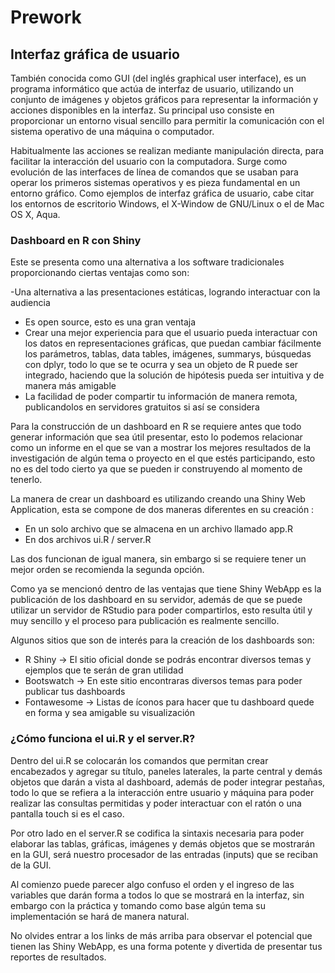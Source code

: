 # Prework

## Interfaz gráfica de usuario

También conocida como GUI (del inglés graphical user interface), es un programa informático que actúa de interfaz de usuario, utilizando un conjunto de imágenes y objetos gráficos para representar la información y acciones disponibles en la interfaz. Su principal uso consiste en proporcionar un entorno visual sencillo para permitir la comunicación con el sistema operativo de una máquina o computador.

Habitualmente las acciones se realizan mediante manipulación directa, para facilitar la interacción del usuario con la computadora. Surge como evolución de las interfaces de línea de comandos que se usaban para operar los primeros sistemas operativos y es pieza fundamental en un entorno gráfico. Como ejemplos de interfaz gráfica de usuario, cabe citar los entornos de escritorio Windows, el X-Window de GNU/Linux o el de Mac OS X, Aqua.

### Dashboard en R con Shiny

Este se presenta como una alternativa a los software tradicionales proporcionando ciertas ventajas como son:

 -Una alternativa a las presentaciones estáticas, logrando interactuar con la audiencia
- Es open source, esto es una gran ventaja
- Crear una mejor experiencia para que el usuario pueda interactuar con los datos en representaciones gráficas, que puedan cambiar fácilmente los parámetros, tablas, data tables, imágenes, summarys, búsquedas con dplyr, todo lo que se te ocurra y sea un objeto de R puede ser integrado, haciendo que la solución de hipótesis pueda ser intuitiva y de manera más amigable
- La facilidad de poder compartir tu información de manera remota, publicandolos en servidores gratuitos si así se considera

Para la construcción de un dashboard en R se requiere antes que todo generar información que sea útil presentar, esto lo podemos relacionar como un informe en el que se van a mostrar los mejores resultados de la investigación de algún tema o proyecto en el que estés participando, esto no es del todo cierto ya que se pueden ir construyendo al momento de tenerlo.

La manera de crear un dashboard es utilizando creando una Shiny Web Application, esta se compone de dos maneras diferentes en su creación :

- En un solo archivo que se almacena en un archivo llamado app.R
- En dos archivos ui.R / server.R

Las dos funcionan de igual manera, sin embargo si se requiere tener un mejor orden se recomienda la segunda opción.

Como ya se mencionó dentro de las ventajas que tiene Shiny WebApp es la publicación de los dashboard en su servidor, además de que se puede utilizar un servidor de RStudio para poder compartirlos, esto resulta útil y muy sencillo y el proceso para publicación es realmente sencillo.

Algunos sitios que son de interés para la creación de los dashboards son:

- R Shiny → El sitio oficial donde se podrás encontrar diversos temas y ejemplos que te serán de gran utilidad
- Bootswatch → En este sitio encontraras diversos temas para poder publicar tus dashboards
- Fontawesome → Listas de íconos para hacer que tu dashboard quede en forma y sea amigable su visualización
 
### ¿Cómo funciona el ui.R y el server.R?

Dentro del ui.R se colocarán los comandos que permitan crear encabezados y agregar su título, paneles laterales, la parte central y demás objetos que darán a vista al dashboard, además de poder integrar pestañas, todo lo que se refiera a la interacción entre usuario y máquina para poder realizar las consultas permitidas y poder interactuar con el ratón o una pantalla touch si es el caso.

Por otro lado en el server.R se codifica la sintaxis necesaria para poder elaborar las tablas, gráficas, imágenes y demás objetos que se mostrarán en la GUI, será nuestro procesador de las entradas (inputs) que se reciban de la GUI.

Al comienzo puede parecer algo confuso el orden y el ingreso de las variables que darán forma a todos lo que se mostrará en la interfaz, sin embargo con la práctica y tomando como base algún tema su implementación se hará de manera natural.

No olvides entrar a los links de más arriba para observar el potencial que tienen las Shiny WebApp, es una forma potente y divertida de presentar tus reportes de resultados.
